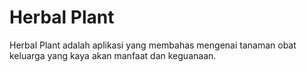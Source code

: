 # Herbal Plant

Herbal Plant adalah aplikasi yang membahas mengenai tanaman obat keluarga yang kaya akan manfaat dan keguanaan.
